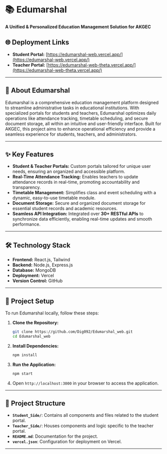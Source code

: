 # 📚 Edumarshal

**A Unified & Personalized Education Management Solution for AKGEC**

## 🌐 Deployment Links

- **Student Portal:** [https://edumarshal-web.vercel.app/](https://edumarshal-web.vercel.app/)
- **Teacher Portal:** [https://edumarshal-web-theta.vercel.app/](https://edumarshal-web-theta.vercel.app/)

---

## 📖 About Edumarshal

Edumarshal is a comprehensive education management platform designed to streamline administrative tasks in educational institutions. With specialized portals for students and teachers, Edumarshal optimizes daily operations like attendance tracking, timetable scheduling, and secure document storage, all within an intuitive and user-friendly interface. Built for AKGEC, this project aims to enhance operational efficiency and provide a seamless experience for students, teachers, and administrators.

---

## ✨ Key Features

- **Student & Teacher Portals:** Custom portals tailored for unique user needs, ensuring an organized and accessible platform.
- **Real-Time Attendance Tracking:** Enables teachers to update attendance records in real-time, promoting accountability and transparency.
- **Timetable Management:** Simplifies class and event scheduling with a dynamic, easy-to-use timetable module.
- **Document Storage:** Secure and organized document storage for essential student records and academic resources.
- **Seamless API Integration:** Integrated over **30+ RESTful APIs** to synchronize data efficiently, enabling real-time updates and smooth performance.

---

## 🛠️ Technology Stack

- **Frontend:** React.js, Tailwind
- **Backend:** Node.js, Express.js
- **Database:** MongoDB
- **Deployment:** Vercel
- **Version Control:** GitHub

---

## 🚀 Project Setup

To run Edumarshal locally, follow these steps:

1. **Clone the Repository:**
   ```bash
   git clone https://github.com/Dig092/Edumarshal_web.git
   cd Edumarshal_web
   ```

2. **Install Dependencies:**
   ```bash
   npm install
   ```

3. **Run the Application:**
   ```bash
   npm start
   ```

4. Open `http://localhost:3000` in your browser to access the application.

---

## 📂 Project Structure

- **`Student_Side/`**: Contains all components and files related to the student portal.
- **`Teacher_Side/`**: Houses components and logic specific to the teacher portal.
- **`README.md`**: Documentation for the project.
- **`vercel.json`**: Configuration for deployment on Vercel.

---
